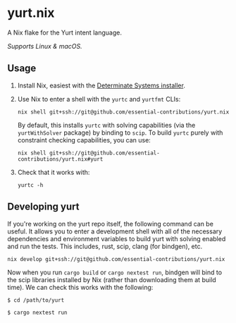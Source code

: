 # yurt.nix

A Nix flake for the Yurt intent language.

*Supports Linux & macOS.*

## Usage

1. Install Nix, easiest with the [Determinate Systems installer](https://github.com/DeterminateSystems/nix-installer).

2. Use Nix to enter a shell with the `yurtc` and `yurtfmt` CLIs:

   ```console
   nix shell git+ssh://git@github.com/essential-contributions/yurt.nix
   ```

   By default, this installs `yurtc` with solving capabilities (via the
   `yurtWithSolver` package) by binding to `scip`. To build `yurtc` purely with
   constraint checking capabilities, you can use:

   ```console
   nix shell git+ssh://git@github.com/essential-contributions/yurt.nix#yurt
   ```

3. Check that it works with:
   ```console
   yurtc -h
   ```

## Developing yurt

If you're working on the yurt repo itself, the following command can be
useful. It allows you to enter a development shell with all of the necessary
dependencies and environment variables to build yurt with solving enabled and
run the tests. This includes, rust, scip, clang (for bindgen), etc.

```console
nix develop git+ssh://git@github.com/essential-contributions/yurt.nix
```

Now when you run `cargo build` or `cargo nextest run`, bindgen will bind to the
scip libraries installed by Nix (rather than downloading them at build time). We
can check this works with the following:

```console
$ cd /path/to/yurt

$ cargo nextest run
```

